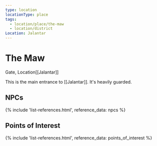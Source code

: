 ```yaml
---
type: location
locationType: place
tags:
  - location/place/the-maw
  - location/district
Location: Jalantar
---
```


# The Maw
Gate, <span class="dataview inline-field"><span class="inline-field-key">Location</span><span class="inline-field-value">[[Jalantar]]</span></span>

This is the main entrance to [[Jalantar]]. It's heavily guarded.


## NPCs
{% include 'list-references.html', reference_data: npcs %}

## Points of Interest
{% include 'list-references.html', reference_data: points_of_interest %}
